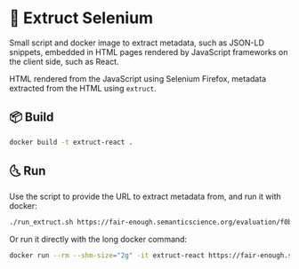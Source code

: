 # 🧃 Extruct Selenium

Small script and docker image to extract metadata, such as JSON-LD snippets, embedded in HTML pages rendered by JavaScript frameworks on the client side, such as React.

HTML rendered from the JavaScript using Selenium Firefox, metadata extracted from the HTML using `extruct`.

## 📦️ Build

```bash
docker build -t extruct-react .
```

## 🌜️ Run

Use the script to provide the URL to extract metadata from, and run it with docker:

```bash
./run_extruct.sh https://fair-enough.semanticscience.org/evaluation/f0b7a7f7e05592e776c1a54040416500ec69e45c
```

Or run it directly with the long docker command:

```bash
docker run --rm --shm-size="2g" -it extruct-react https://fair-enough.semanticscience.org/evaluation/f0b7a7f7e05592e776c1a54040416500ec69e45c
```

